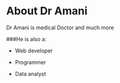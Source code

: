 # About Dr Amani
Dr Amani is medical Doctor and much more

###He is also a:
* Web developer
* Programmer
* Data analyst